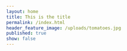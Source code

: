 ```yaml
---
layout: home
title: This is the title
permalink: /index.html
header_feature_image: /uploads/tomatoes.jpg
published: true
show: false
---
```

